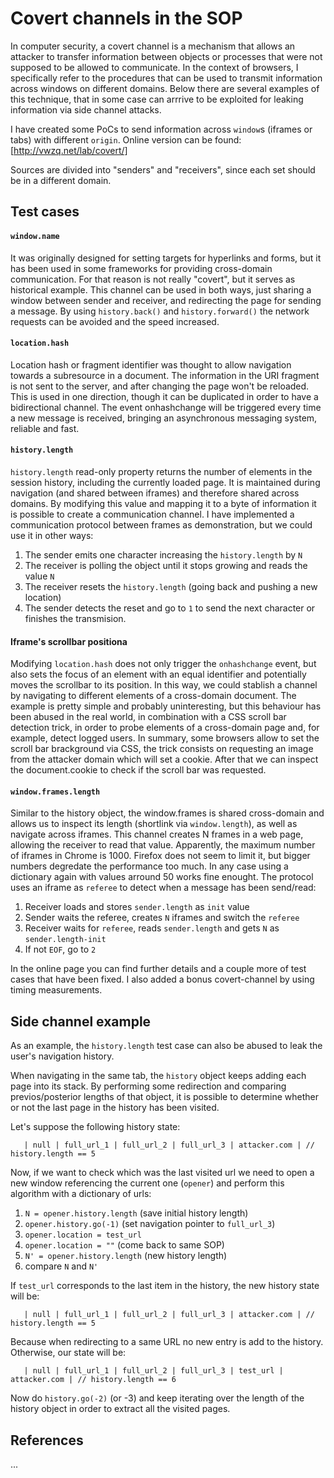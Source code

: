 # Covert channels in the SOP

In computer security, a covert channel is a mechanism that allows an attacker to transfer information between objects or processes that were not supposed to be allowed to communicate. In the context of browsers, I specifically refer to the procedures that can be used to transmit information across windows on different domains. Below there are several examples of this technique, that in some case can arrrive to be exploited for leaking information via side channel attacks.

I have created some PoCs to send information across `window`s (iframes or tabs) with different `origin`. Online version can be found: [http://vwzq.net/lab/covert/]

Sources are divided into "senders" and "receivers", since each set should be in a different domain.

## Test cases

#### `window.name`
It was originally designed for setting targets for hyperlinks and forms, but it has been used in some frameworks for providing cross-domain communication. For that reason is not really "covert", but it serves as historical example.
This channel can be used in both ways, just sharing a window between sender and receiver, and redirecting the page for sending a message. By using `history.back()` and `history.forward()` the network requests can be avoided and the speed increased.

#### `location.hash`
Location hash or fragment identifier was thought to allow navigation towards a subresource in a document. The information in the URI fragment is not sent to the server, and after changing the page won't be reloaded.
This is used in one direction, though it can be duplicated in order to have a bidirectional channel.
The event onhashchange will be triggered every time a new message is received, bringing an asynchronous messaging system, reliable and fast.

#### `history.length`
`history.length` read-only property returns the number of elements in the session history, including the currently loaded page. It is maintained during navigation (and shared between iframes) and therefore shared across domains. By modifying this value and mapping it to a byte of information it is possible to create a communication channel.
I have implemented a communication protocol between frames as demonstration, but we could use it in other ways:

1. The sender emits one character increasing the `history.length` by `N`
2. The receiver is polling the object until it stops growing and reads the value `N`
3. The receiver resets the `history.length` (going back and pushing a new location)
4. The sender detects the reset and go to `1` to send the next character or finishes the transmision.

#### Iframe's scrollbar positiona
Modifying `location.hash` does not only trigger the `onhashchange` event, but also sets the focus of an element with an equal identifier and potentially moves the scrollbar to its position. In this way, we could stablish a channel by navigating to different elements of a cross-domain document.
The example is pretty simple and probably uninteresting, but this behaviour has been abused in the real world, in combination with a CSS scroll bar detection trick, in order to probe elements of a cross-domain page and, for example, detect logged users.
In summary, some browsers allow to set the scroll bar brackground via CSS, the trick consists on requesting an image from the attacker domain which will set a cookie. After that we can inspect the document.cookie to check if the scroll bar was requested.

#### `window.frames.length`
Similar to the history object, the window.frames is shared cross-domain and allows us to inspect its length (shortlink via `window.length`), as well as navigate across iframes. This channel creates N frames in a web page, allowing the receiver to read that value.
Apparently, the maximum number of iframes in Chrome is 1000. Firefox does not seem to limit it, but bigger numbers degredate the performance too much. In any case using a dictionary again with values arround 50 works fine enought.
The protocol uses an iframe as `referee` to detect when a message has been send/read:

1. Receiver loads and stores `sender.length` as `init` value
2. Sender waits the referee, creates `N` iframes and switch the `referee`
3. Receiver waits for `referee`, reads `sender.length` and gets `N` as `sender.length-init`
4. If not `EOF`, go to `2`

In the online page you can find further details and a couple more of test cases that have been fixed. I also added a bonus covert-channel by using timing measurements.

## Side channel example
As an example, the `history.length` test case can also be abused to leak the user's navigation history.

When navigating in the same tab, the `history` object keeps adding each page into its stack. By performing some redirection and comparing previos/posterior lengths of that object, it is possible to determine whether or not the last page in the history has been visited.

Let's suppose the following history state:

`   | null | full_url_1 | full_url_2 | full_url_3 | attacker.com | // history.length == 5`

Now, if we want to check which was the last visited url we need to open a new window referencing the current one (`opener`) and perform this algorithm with a dictionary of urls:

1. `N = opener.history.length` (save initial history length)
2. `opener.history.go(-1)` (set navigation pointer to `full_url_3`)
3. `opener.location = test_url`
4. `opener.location = ""` (come back to same SOP)
5. `N' = opener.history.length` (new history length)
6. compare `N` and `N'`

If `test_url` corresponds to the last item in the history, the new history state will be:

`   | null | full_url_1 | full_url_2 | full_url_3 | attacker.com | // history.length == 5`

Because when redirecting to a same URL no new entry is add to the history. Otherwise, our state will be:

`   | null | full_url_1 | full_url_2 | full_url_3 | test_url | attacker.com | // history.length == 6`

Now do `history.go(-2)` (or -3) and keep iterating over the length of the history object in order to extract all the visited pages.

## References
...
